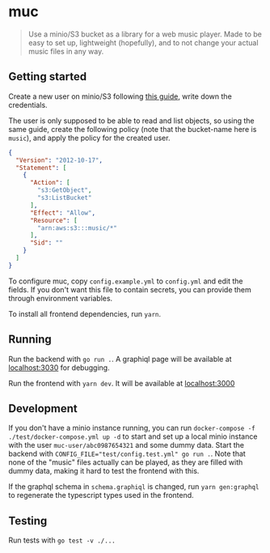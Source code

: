 # muc

> Use a minio/S3 bucket as a library for a web music player. Made to be easy to set up, lightweight (hopefully), and to not change your actual music files in any way.

## Getting started

Create a new user on minio/S3 following [this guide](https://docs.min.io/docs/minio-multi-user-quickstart-guide.html), write down the credentials.

The user is only supposed to be able to read and list objects, so using the same guide, create the following policy (note that the bucket-name here is `music`), and apply the policy for the created user.

```json
{
  "Version": "2012-10-17",
  "Statement": [
    {
      "Action": [
        "s3:GetObject",
        "s3:ListBucket"
      ],
      "Effect": "Allow",
      "Resource": [
        "arn:aws:s3:::music/*"
      ],
      "Sid": ""
    }
  ]
}
```

To configure muc, copy `config.example.yml` to `config.yml` and edit the fields. If you don't want this file to contain secrets, you can provide them through environment variables.

To install all frontend dependencies, run `yarn`.

## Running

Run the backend with `go run .`. A graphiql page will be available at [localhost:3030](http://localhost:3030/) for debugging.

Run the frontend with `yarn dev`. It will be available at [localhost:3000](http://localhost:3000/)

## Development

If you don't have a minio instance running, you can run `docker-compose -f ./test/docker-compose.yml up -d` to start and set up a local minio instance with the user `muc-user/abc0987654321` and some dummy data. Start the backend with `CONFIG_FILE="test/config.test.yml" go run .`. Note that none of the "music" files actually can be played, as they are filled with dummy data, making it hard to test the frontend with this.

If the graphql schema in `schema.graphiql` is changed, run `yarn gen:graphql` to regenerate the typescript types used in the frontend.

## Testing

Run tests with `go test -v ./...`
